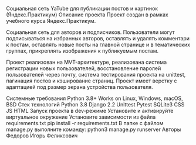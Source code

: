 Социальная сеть YaTube для публикации постов и картинок (Яндекс.Практикум)
Описание проекта
Проект создан в рамках учебного курса Яндекс.Практикум.

Социальная сеть для авторов и подписчиков. Пользователи могут подписываться на избранных авторов, оставлять и удалять комментари к постам, оставлять новые посты на главной странице и в тематических группах, прикреплять изображения к публикуемым постам.

Проект реализован на MVT-архитектуре, реализована система регистрации новых пользователей, восстановление паролей пользователей через почту, система тестирования проекта на unittest, пагинация постов и кэширование страниц. Проект имеет верстку с адаптацией под размер экрана устройства пользователя.

Системные требования
Python 3.8+
Works on Linux, Windows, macOS, BSD
Стек технологий
Python 3.8
Django 2.2
Unittest
Pytest
SQLite3
CSS
JS
HTML
Запуск проекта в dev-режиме
Установите и активируйте виртуальное окружение
Установите зависимости из файла requirements.txt
pip install -r requirements.txt
В папке с файлом manage.py выполните команду:
python3 manage.py runserver
Авторы
Федоров Игорь Феликсович